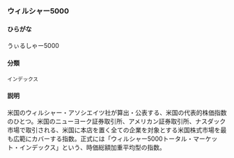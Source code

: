 <div style="display:none;">

## [あ行](securities-terms?id=あ行)

</div>

### ウィルシャー5000

#### ひらがな

うぃるしゃー5000

#### 分類

`インデックス`

#### 説明

米国のウィルシャー・アソシエイツ社が算出・公表する、米国の代表的株価指数のひとつ。米国のニューヨーク証券取引所、アメリカン証券取引所、ナスダック市場で取引される、米国に本店を置く全ての企業を対象とする米国株式市場を最も広範にカバーする指数。正式には「ウィルシャー5000トータル・マーケット・インデックス」という、時価総額加重平均型の指数。

<div style="display:none;">

## [か行](securities-terms?id=か行)
## [さ行](securities-terms?id=さ行)
## [た行](securities-terms?id=た行)
## [な行](securities-terms?id=な行)
## [は行](securities-terms?id=は行)
## [ま行](securities-terms?id=ま行)
## [や行](securities-terms?id=や行)
## [ら行](securities-terms?id=ら行)
## [わ行](securities-terms?id=わ行)
## [英数字・記号](securities-terms?id=英数字・記号)

</div>

